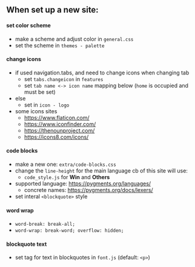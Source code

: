 ## When set up a new site:

#### set color scheme

- make a scheme and adjust color in `general.css`
- set the scheme in `themes - palette`

#### change icons

- if used navigation.tabs, and need to change icons when changing tab
    - set `tabs.changeicon` in `features`
    - set `tab name <-> icon name` mapping below (`home` is occupied and must be set)
- else
    - set in `icon - logo`
- some icons sites
    - https://www.flaticon.com/
    - https://www.iconfinder.com/
    - https://thenounproject.com/
    - https://icons8.com/icons/

#### code blocks

- make a new one:  `extra/code-blocks.css`
- change the `line-height` for the main language cb of this site will use:
    -  `code_style.js` for __Win__ and __Others__
- supported language: https://pygments.org/languages/
    - concrete names: https://pygments.org/docs/lexers/
- set interal `<blockquote>` style 

#### word wrap

- `word-break: break-all;`
- `word-wrap: break-word; overflow: hidden;`

#### blockquote text

- set tag for text in blockquotes in `font.js` (default: `<p>`)